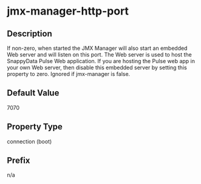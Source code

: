 # jmx-manager-http-port

## Description

If non-zero, when started the JMX Manager will also start an embedded Web server and will listen on this port. The Web server is used to host the SnappyData Pulse Web application. If you are hosting the Pulse web app in your own Web server, then disable this embedded server by setting this property to zero. Ignored if jmx-manager is false.

## Default Value

7070

## Property Type

connection (boot)

## Prefix

n/a
